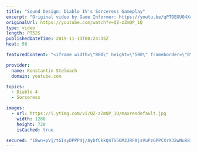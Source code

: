 ```yaml
---
title: "Sound Design: Diablo IV's Sorceress Gameplay"
excerpt: "Original video by Game Informer: https://youtu.be/qPTOEGU04X4."
originalUrl: https://youtube.com/watch?v=QZ-zZmQP_1Q
type: video
length: PT52S
publishedDateTime: 2019-11-13T00:24:35Z
heat: 50

featuredContent: "<iframe width=\"800\" height=\"500\" frameborder=\"0\" src=\"https://www.youtube.com/embed/QZ-zZmQP_1Q\" allow=\"accelerometer; autoplay; encrypted-media; gyroscope; picture-in-picture\" allowfullscreen></iframe>"

provider:
  name: Konstantin Stelmach
  domain: youtube.com

topics:
  - Diablo 4
  - Sorceress

images:
  - url: https://i.ytimg.com/vi/QZ-zZmQP_1Q/maxresdefault.jpg
    width: 1280
    height: 720
    isCached: true

secured: "i8wn+pVj/tGIsyDPPP4j/AybfCkkQ4TS56M2JRFAjsVuPzGPPCXrX32wNu881OXFbGNGc8EmPoDcxG/EHDasnl8jSCXW2557E0BlDyhTLxQG48zLETFn2XpUHnBHYjk13vF7VUTO3/omI+9zo9xZGRQkWs6MQHexGOrbk1hvxLeEN5my6mvNL5lQViMTjGa3i/zFxob5dT89GHMIZvg3dA20OrL5egZRqN1asnSRpyI7skphb8NhQtqYJMK/EOTtuNyrEyJ7rIbhUy0ozC3kWM3m1r/zEkaZOXnjl5OuhOfNa78jIJeq9vmfDfwz8bt9+b5w6sO375AuxmM5tD9ZFUALj4ou4+msn9p2hHNkv1ysqon7hPRM5c9c2mH4mUhCC8EH/ghYnC9g5jIXHxFOCgC2qSjKZSsF/dXQBXGAz1s=;cFFtvlk8OqbJUVR5hMPZeQ=="
---
```


